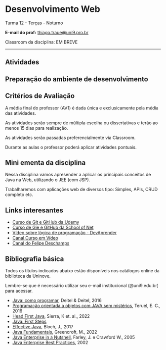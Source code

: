 # Desenvolvimento Web

Turma 12 - Terças - Noturno

**E-mail do prof:** thiago.traue@uni9.pro.br

Classroom da disciplina: EM BREVE

---

## Atividades

## Preparação do ambiente de desenvolvimento

## Critérios de Avaliação

A média final do professor (AV1) é dada única e exclusicamente pela média das atividades.

As atividades serão sempre de múltipla escolha ou dissertativas e terão ao menos 15 dias para realização.

As atividades serão passadas preferencialmente via Classroom.

Durante as aulas o professor poderá aplicar atividades pontuais.

## Mini ementa da disciplina

Nessa disciplina vamos apresender a aplicar os principais conceitos de Java na Web, utilizando o JEE (com JSP).

Trabalharemos com aplicações web de diversos tipo: Simples, APIs, CRUD completo etc.

## Links interesantes

- [Curso de Git e GitHub da Udemy](https://www.udemy.com/course/git-e-github-para-iniciantes/)
- [Curso de Gie e GitHub da School of Net](https://www.schoolofnet.com/curso/git/controle-de-versao/git-e-github/)
- [Vídeo sobre lógica de programação - DevAprender](https://www.youtube.com/watch?v=iF2MdbrTiBM)
- [Canal Curso em Vídeo](https://www.youtube.com/c/CursoemV%C3%ADdeo)
- [Canal do Felipe Deschamps](https://www.youtube.com/c/FilipeDeschamps)

## Bibliografia básica

Todos os títulos indicados abaixo estão disponíveis nos catálogos online da biblioteca da Uninove.

Lembre-se que é necessário utilizar seu e-mail institucional (@uni9.edu.br) para acessar.

- [Java: como programar](https://plataforma.bvirtual.com.br/Acervo/Publicacao/39590), Deitel & Deitel, 2016
- [Programação orientada a objetos com JAVA sem mistérios](https://aapa.uninove.br/seu/SEU0255/download_ebook.php?livro=ZDBkMGE5YTA3NDgwZGJiNTc1ZDFiMzcwZjg4ODZkNjBfNzAyMzY0), Teruel, E. C., 2016
- [Head First Java](https://learning.oreilly.com/library/view/head-first-java/9781492091646/), Sierra, K et. al., 2022
- [Java: First Steps](https://learning.oreilly.com/playlists/60ea5b20-0058-48d0-8822-4ad91cb91bdd/)
- [Effective Java](https://learning.oreilly.com/library/view/effective-java-3rd/9780134686097/), Bloch, J., 2017
- [Java Fundamentals](https://learning.oreilly.com/videos/java-fundamentals/10000DIHV2021145/), Greencroft, M., 2022
- [Java Enterprise in a Nutshell](https://learning.oreilly.com/library/view/java-enterprise-in/0596101422/), Farley, J. e Crawford W., 2005
- [Java Enterprise Best Practices](https://learning.oreilly.com/library/view/java-enterprise-best/0596003846/), 2002
